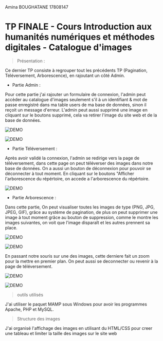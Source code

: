 Amina BOUGHATANE 17808147

# TP FINALE - Cours Introduction aux  humanités numériques et méthodes digitales -  Catalogue d'images


> Présentation :

Ce dernier TP consiste à regrouper tout les précédents TP (Pagination, Téléversement, Arborescence), en rajoutant un côté Admin.
* Partie Admin :

Pour cette partie j'ai rajouter un formulaire de connexion, l'admin peut accèder au catalogue d'images seulement s'il à un identifiant & mot de passe enregistré dans ma table users de ma base de données, sinon il reçoit un message d'erreur.
L'admin peut aussi supprimé une image en cliquant sur le boutons supprimé, cela va retirer l'image du site web et de la base de données.

![DEMO](https://github.com/aboughatane/TP3_HYPERMEDIA/blob/main/Capture/connexion.PNG) 


![DEMO](https://github.com/aboughatane/TP3_HYPERMEDIA/blob/main/Capture/connexionError.PNG)


* Partie Téléversement :

Après avoir validé la connexion, l'admin se redirige vers la page de téléversement, dans cette page on peut téléverser des images dans notre base de données.
On a aussi un bouton de déconnexion pour pouvoir se déconnecter à tout moment.
En cliquant sur le boutons "Afficher l'arborescence du répértoire, on accede a l'arborescence du répértoire.

 ![DEMO](https://github.com/aboughatane/TP3_HYPERMEDIA/blob/main/Capture/accueil.PNG) 


* Partie Arborescence :


Dans cette partie, On peut visualiser toutes les images de type (PNG, JPG, JPEG, GIF), grâce au système de pagination, de plus on peut supprimer une image à tout moment grâce au bouton de suppression, comme le montre les images suivantes, on voit que l'image disparaît et les autres prennent sa place.


![DEMO](https://github.com/aboughatane/TP3_HYPERMEDIA/blob/main/Capture/suppression1.PNG) 

![DEMO](https://github.com/aboughatane/TP3_HYPERMEDIA/blob/main/Capture/suppression2.PNG)

En passant notre souris sur une des images, cette derniere fait un zoom pour la mettre en premier plan.
On peut aussi se deconnecter ou revenir à la page de téléversement.

![DEMO](https://github.com/aboughatane/TP3_HYPERMEDIA/blob/main/Capture/catalogue1.PNG) 

![DEMO](https://github.com/aboughatane/TP3_HYPERMEDIA/blob/main/Capture/catalogue2.png) 


> outils utilisés 

J'ai utiliser le paquet MAMP sous Windows pour avoir les programmes Apache, PHP et MySQL.


> Structure des images 

J'ai organisé l'affichage des images en utilisant du HTML/CSS pour creer une tableau et limiter la taille des images sur le site web
